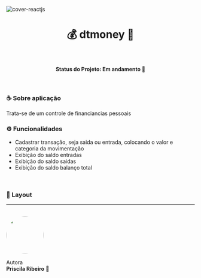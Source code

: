 
![cover-reactjs](https://user-images.githubusercontent.com/58517014/111197217-fbc02c80-859c-11eb-9360-78d47ae732ed.png)

<h1 align="center">  💰 dtmoney 🤑 </h1>
<br>

<h4 align="center"> 
   Status do Projeto: <b> Em andamento 🚧</b>
</h4>
<br>

<h3> ☕ Sobre aplicação </h3>
Trata-se de um controle de financiancias pessoais
<br>

<h3> ⚙️ Funcionalidades </h3>

<ul>

<li>Cadastrar transação, seja saida ou entrada, colocando o valor e categoria da movimentação</li>

<li>Exibição do saldo entradas</li>

<li>Exibição do saldo saidas</li>

<li>Exibição do saldo balanço total</li>


</ul>
<br>
<h3>🎨 Layout </h3>



________________________________
<br>

 <img style="border-radius: 50%;" src="https://avatars2.githubusercontent.com/u/58517014?s=460&u=f92dd89c212d6fab1a67a1ca201511a1e2ba18e9&v=4" width="100px;" alt=""/>
 <br />
 


Autora  <br> <b>Priscila Ribeiro</b> 💙
